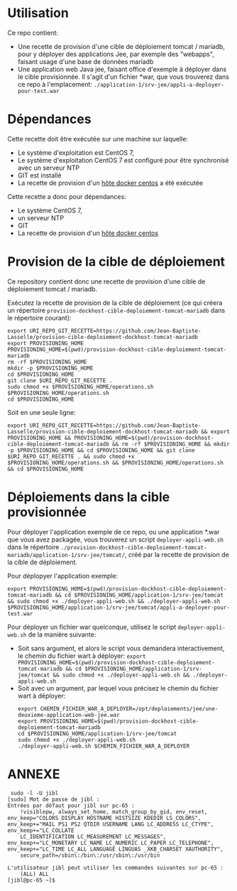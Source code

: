 # Utilisation

Ce repo contient:
* Une recette de provision d'une cible de déploiement tomcat / mariadb, pour y déployer des applications Jee, par exemple des "webapps", faisant usage d'une base de données mariadb
* Une application web Java jee, faisant office d'exemple à déployer dans le cible provisionnée. Il s'agit d'un fichier *war, que vous trouverez dans ce repo à l'emplacement:
`./application-1/srv-jee/appli-a-deployer-pour-test.war` 

# Dépendances 

Cette recette doit être exécutée sur une machine sur laquelle:

* Le système d'exploitation est CentOS 7,
* Le système d'exploitation CentOS 7 est configuré pour être synchronisé avec un serveur NTP
* GIT est installé
* La recette de provision d'un [hôte docker centos](https://github.com/Jean-Baptiste-Lasselle/provision-hote-docker-sur-centos) a été exécutée


Cette recette a donc pour dépendances:

* Le système CentOS 7,
* un serveur NTP
* GIT 
* La recette de provision d'un [hôte docker centos](https://github.com/Jean-Baptiste-Lasselle/provision-hote-docker-sur-centos)


# Provision de la cible de déploiement

Ce repository contient donc une recette de provision d'une cible de déploiement tomcat / mariadb.



Exécutez la recette de provision de la cible de déploiement (ce qui créera un répertoire `provision-dockhost-cible-deploiement-tomcat-mariadb` dans le répertoire courant):

```
export URI_REPO_GIT_RECETTE=https://github.com/Jean-Baptiste-Lasselle/provision-cible-deploiement-dockhost-tomcat-mariadb
export PROVISIONING_HOME
PROVISIONING_HOME=$(pwd)/provision-dockhost-cible-deploiement-tomcat-mariadb
rm -rf $PROVISIONING_HOME
mkdir -p $PROVISIONING_HOME
cd $PROVISIONING_HOME
git clone $URI_REPO_GIT_RECETTE . 
sudo chmod +x $PROVISIONING_HOME/operations.sh
$PROVISIONING_HOME/operations.sh
cd $PROVISIONING_HOME
```

Soit en une seule ligne:
 
`export URI_REPO_GIT_RECETTE=https://github.com/Jean-Baptiste-Lasselle/provision-cible-deploiement-dockhost-tomcat-mariadb && export PROVISIONING_HOME && PROVISIONING_HOME=$(pwd)/provision-dockhost-cible-deploiement-tomcat-mariadb && rm -rf $PROVISIONING_HOME && mkdir -p $PROVISIONING_HOME && cd $PROVISIONING_HOME && git clone $URI_REPO_GIT_RECETTE . && sudo chmod +x $PROVISIONING_HOME/operations.sh && $PROVISIONING_HOME/operations.sh && cd $PROVISIONING_HOME`


# Déploiements dans la cible provisionnée


Pour déployer l'application exemple de ce repo, ou une application *.war que vous avez packagée, vous 
trouverez un script `deployer-appli-web.sh` dans le répertoire 
`./provision-dockhost-cible-deploiement-tomcat-mariadb/application-1/srv-jee/tomcat/`, créé par 
la recette de provision de la cible de déploiement.

Pour déplopyer l'application exemple:

`export PROVISIONING_HOME=$(pwd)/provision-dockhost-cible-deploiement-tomcat-mariadb && cd $PROVISIONING_HOME/application-1/srv-jee/tomcat && sudo chmod +x ./deployer-appli-web.sh && ./deployer-appli-web.sh $PROVISIONING_HOME/application-1/srv-jee/tomcat/appli-a-deployer-pour-test.war`


Pour déployer un fichier war quelconque, utilisez le script `deployer-appli-web.sh` de la manière suivante:

* Soit sans argument, et alors le script vous demandera interactivement, le chemin du fichier wart à déployer:
  `export PROVISIONING_HOME=$(pwd)/provision-dockhost-cible-deploiement-tomcat-mariadb && cd $PROVISIONING_HOME/application-1/srv-jee/tomcat && sudo chmod +x ./deployer-appli-web.sh && ./deployer-appli-web.sh`
* Soit avec un argument, par lequel vous précisez le chemin du fichier wart à déployer:
  ```
  export CHEMIN_FICHIER_WAR_A_DEPLOYER=/opt/deploiements/jee/une-deuxieme-application-web-jee.war
  export PROVISIONING_HOME=$(pwd)/provision-dockhost-cible-deploiement-tomcat-mariadb 
  cd $PROVISIONING_HOME/application-1/srv-jee/tomcat
  sudo chmod +x ./deployer-appli-web.sh
  ./deployer-appli-web.sh $CHEMIN_FICHIER_WAR_A_DEPLOYER
  ```



# ANNEXE

```
 sudo -l -U jibl
[sudo] Mot de passe de jibl : 
Entrées par défaut pour jibl sur pc-65 :
    !visiblepw, always_set_home, match_group_by_gid, env_reset, env_keep="COLORS DISPLAY HOSTNAME HISTSIZE KDEDIR LS_COLORS", env_keep+="MAIL PS1 PS2 QTDIR USERNAME LANG LC_ADDRESS LC_CTYPE", env_keep+="LC_COLLATE
    LC_IDENTIFICATION LC_MEASUREMENT LC_MESSAGES", env_keep+="LC_MONETARY LC_NAME LC_NUMERIC LC_PAPER LC_TELEPHONE", env_keep+="LC_TIME LC_ALL LANGUAGE LINGUAS _XKB_CHARSET XAUTHORITY",
    secure_path=/sbin\:/bin\:/usr/sbin\:/usr/bin

L'utilisateur jibl peut utiliser les commandes suivantes sur pc-65 :
    (ALL) ALL
[jibl@pc-65 ~]$

```